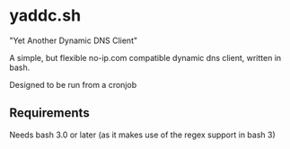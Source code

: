 yaddc.sh
========

"Yet Another Dynamic DNS Client"

A simple, but flexible no-ip.com compatible dynamic dns client, written in bash.

Designed to be run from a cronjob

Requirements
------------
Needs bash 3.0 or later (as it makes use of the regex support in bash 3)
